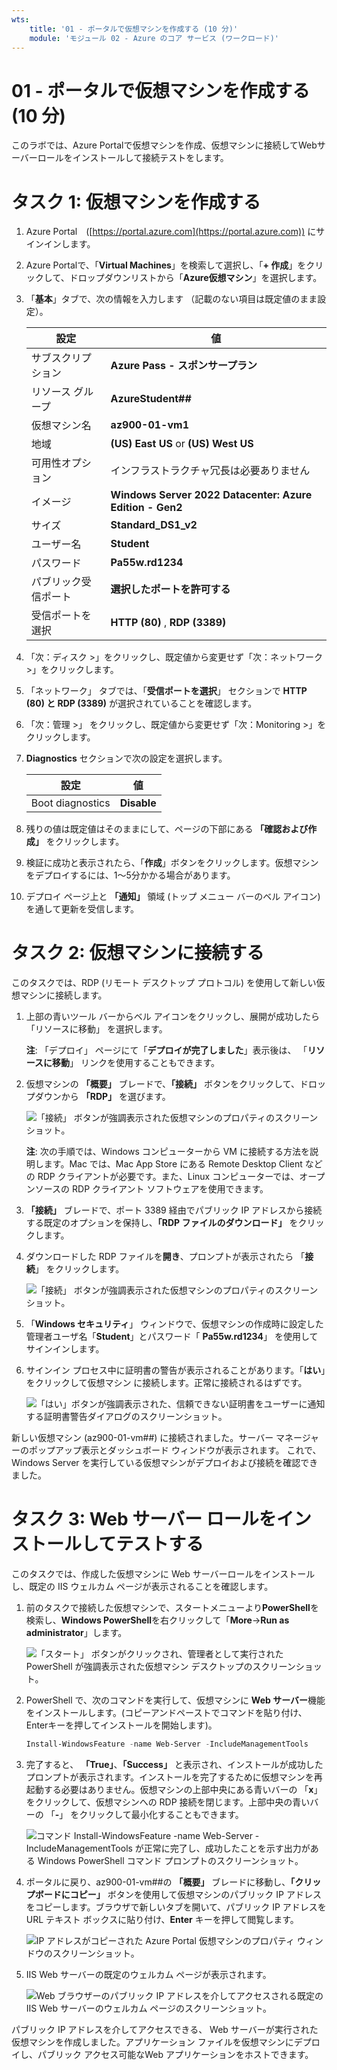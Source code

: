 ```yaml
---
wts:
    title: '01 - ポータルで仮想マシンを作成する (10 分)'
    module: 'モジュール 02 - Azure のコア サービス (ワークロード)'
---
```

# 01 - ポータルで仮想マシンを作成する (10 分)

このラボでは、Azure Portalで仮想マシンを作成、仮想マシンに接続してWebサーバーロールをインストールして接続テストをします。 

# タスク 1: 仮想マシンを作成する 
1. Azure Portal　([https://portal.azure.com](https://portal.azure.com)) にサインインします。

2. Azure Portalで、「**Virtual Machines**」を検索して選択し、「**+ 作成**」をクリックして、ドロップダウンリストから「**Azure仮想マシン**」を選択します。

3. 「**基本**」タブで、次の情報を入力します （記載のない項目は既定値のまま設定）。

    | 設定 | 値 |
    |  -- | -- |
    | サブスクリプション | **Azure Pass - スポンサープラン** |
    | リソース グループ    | **AzureStudent##**                                       |
    | 仮想マシン名 | **az900-01-vm1** |
    | 地域 | **(US) East US** or **(US) West US** |
    | 可用性オプション | インフラストラクチャ冗長は必要ありません |
    | イメージ | **Windows Server 2022 Datacenter: Azure Edition - Gen2** |
    | サイズ | **Standard_DS1_v2** |
    | ユーザー名 | **Student** |
    | パスワード | **Pa55w.rd1234** |
    | パブリック受信ポート | **選択したポートを許可する** |
    | 受信ポートを選択 | **HTTP (80)** , **RDP (3389)** |

4. 「次：ディスク >」をクリックし、既定値から変更せず「次：ネットワーク >」をクリックします。

5. 「ネットワーク」 タブでは、「**受信ポートを選択**」 セクションで **HTTP (80) と RDP (3389)** が選択されていることを確認します。

6. 「次：管理 >」 をクリックし、既定値から変更せず「次：Monitoring >」をクリックします。

7. **Diagnostics** セクションで次の設定を選択します。

    | 設定 | 値 |
    | -- | -- |
    | Boot diagnostics | **Disable** |

8. 残りの値は既定値はそのままにして、ページの下部にある **「確認および作成」** をクリックします。

9. 検証に成功と表示されたら、「**作成**」ボタンをクリックします。仮想マシンをデプロイするには、1～5分かかる場合があります。

10. デプロイ ページ上と **「通知」** 領域 (トップ メニュー バーのベル アイコン) を通して更新を受信します。

# タスク 2: 仮想マシンに接続する

このタスクでは、RDP (リモート デスクトップ プロトコル) を使用して新しい仮想マシンに接続します。 

1. 上部の青いツール バーからベル アイコンをクリックし、展開が成功したら 「リソースに移動」 を選択します。 

    **注**: 「デプロイ」 ページにて「**デプロイが完了しました**」表示後は、 「**リソースに移動**」 リンクを使用することもできます。 

2. 仮想マシンの **「概要」** ブレードで、**「接続」** ボタンをクリックして、ドロップダウンから **「RDP」** を選びます。

    ![「接続」 ボタンが強調表示された仮想マシンのプロパティのスクリーンショット。](./images/0101.png)

    **注**: 次の手順では、Windows コンピューターから VM に接続する方法を説明します。Mac では、Mac App Store にある Remote Desktop Client などの RDP クライアントが必要です。また、Linux コンピューターでは、オープンソースの RDP クライアント ソフトウェアを使用できます。

2. **「接続」** ブレードで、ポート 3389 経由でパブリック IP アドレスから接続する既定のオプションを保持し、**「RDP ファイルのダウンロード」** をクリックします。

3. ダウンロードした RDP ファイルを**開き**、プロンプトが表示されたら 「**接続**」 をクリックします。 

    ![「接続」 ボタンが強調表示された仮想マシンのプロパティのスクリーンショット。](./images/0102.png)

4. 「**Windows セキュリティ**」 ウィンドウで、仮想マシンの作成時に設定した管理者ユーザ名「**Student**」とパスワード「 **Pa55w.rd1234**」 を使用してサインインします。 

5. サインイン プロセス中に証明書の警告が表示されることがあります。「**はい**」をクリックして仮想マシン に接続します。正常に接続されるはずです。

    ![「はい」ボタンが強調表示された、信頼できない証明書をユーザーに通知する証明書警告ダイアログのスクリーンショット。](./images/0104.png)

新しい仮想マシン (az900-01-vm##) に接続されました。サーバー マネージャーのポップアップ表示とダッシュボード ウィンドウが表示されます。 これで、Windows Server を実行している仮想マシンがデプロイおよび接続を確認できました。 

# タスク 3: Web サーバー ロールをインストールしてテストする

このタスクでは、作成した仮想マシンに Web サーバーロールをインストールし、既定の IIS ウェルカム ページが表示されることを確認します。 

1. 前のタスクで接続した仮想マシンで、スタートメニューより**PowerShell**を検索し、**Windows PowerShell**を右クリックして「**More**→**Run as administrator**」します。

    ![「スタート」 ボタンがクリックされ、管理者として実行された PowerShell が強調表示された仮想マシン デスクトップのスクリーンショット。](./images/0105.png)

2. PowerShell で、次のコマンドを実行して、仮想マシンに **Web サーバー**機能をインストールします。(コピーアンドペーストでコマンドを貼り付け、Enterキーを押してインストールを開始します)。

    ```PowerShell
    Install-WindowsFeature -name Web-Server -IncludeManagementTools
    ```
  
3. 完了すると、 **「True」**、**「Success」** と表示され、インストールが成功したプロンプトが表示されます。インストールを完了するために仮想マシンを再起動する必要はありません。仮想マシンの上部中央にある青いバーの 「**x**」 をクリックして、仮想マシンへの RDP 接続を閉じます。上部中央の青いバーの 「**-**」 をクリックして最小化することもできます。

    ![コマンド Install-WindowsFeature -name Web-Server -IncludeManagementTools が正常に完了し、成功したことを示す出力がある Windows PowerShell コマンド プロンプトのスクリーンショット。](./images/0106.png)

4. ポータルに戻り、az900-01-vm##の **「概要」** ブレードに移動し、**「クリップボードにコピー」** ボタンを使用して仮想マシンのパブリック IP アドレスをコピーします。ブラウザで新しいタブを開いて、パブリック IP アドレスを URL テキスト ボックスに貼り付け、**Enter** キーを押して閲覧します。

    ![IP アドレスがコピーされた Azure Portal 仮想マシンのプロパティ ウィンドウのスクリーンショット。](./images/0107.png)

5. IIS Web サーバーの既定のウェルカム ページが表示されます。

    ![Web ブラウザーのパブリック IP アドレスを介してアクセスされる既定の IIS Web サーバーのウェルカム ページのスクリーンショット。](./images/0108.png)

パブリック IP アドレスを介してアクセスできる、 Web サーバーが実行された仮想マシンを作成しました。アプリケーション ファイルを仮想マシンにデプロイし、パブリック アクセス可能なWeb アプリケーションをホストできます。
